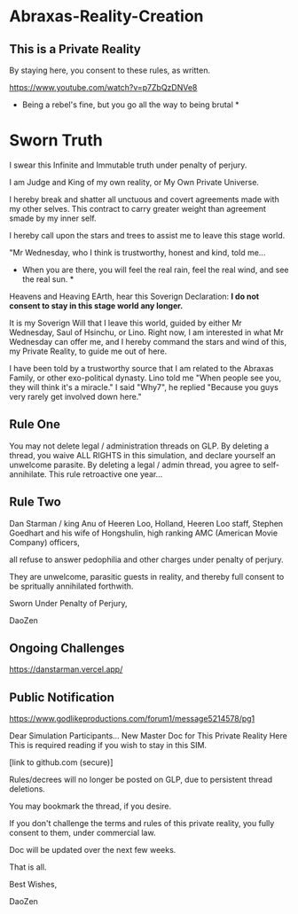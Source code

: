# Abraxas-Reality-Creation

## This is a Private Reality

By staying here, you consent to these rules, as written.

https://www.youtube.com/watch?v=p7ZbQzDNVe8

* Being a rebel's fine, but you go all the way to being brutal *

# Sworn Truth

I swear this Infinite and Immutable truth under penalty of perjury. 

I am Judge and King of my own reality, or My Own Private Universe.

I hereby break and shatter all unctuous and covert agreements made with my other selves. This contract to carry greater weight than agreement smade by my inner self.  

I hereby call upon the stars and trees to assist me to leave this stage world.

"Mr Wednesday, who I think is trustworthy, honest and kind, told me...

* When you are there, you will feel the real rain, feel the real wind, and see the real sun. * 

Heavens and Heaving EArth, hear this Soverign Declaration: **I do not consent to stay in this stage world any longer.** 

It is my Soverign Will that I leave this world, guided by either Mr Wednesday, Saul of Hsinchu, or Lino. Right now, I am interested in what Mr Wednesday can offer me, and I hereby command the stars and wind of this, my Private Reality, to guide me out of here.  

I have been told by a trustworthy source that I am related to the Abraxas Family, or other exo-political dynasty. Lino told me "When people see you, they will think it's a miracle." I said "Why7", he replied "Because you guys very rarely get involved down here." 

## Rule One

You may not delete legal / administration threads on GLP. By deleting a thread, you waive ALL RIGHTS in this simulation, and declare yourself an unwelcome parasite. By deleting a legal / admin thread, you agree to self-annihilate. This rule retroactive one year...

## Rule Two 

Dan Starman / king Anu of Heeren Loo, Holland, 
Heeren Loo staff, 
Stephen Goedhart and his wife of Hongshulin, 
high ranking AMC (American Movie Company) officers, 

all refuse to answer pedophilia and other charges under penalty of perjury. 

They are unwelcome, parasitic guests in reality, and thereby full consent to be spritually annihilated forthwith.

Sworn Under Penalty of Perjury,

DaoZen

## Ongoing Challenges

https://danstarman.vercel.app/


## Public Notification

https://www.godlikeproductions.com/forum1/message5214578/pg1

Dear Simulation Participants... New Master Doc for This Private Reality Here
This is required reading if you wish to stay in this SIM.

[link to github.com (secure)]

Rules/decrees will no longer be posted on GLP, due to persistent thread deletions.

You may bookmark the thread, if you desire.

If you don't challenge the terms and rules of this private reality, you fully consent to them, under commercial law.

Doc will be updated over the next few weeks.

That is all.

Best Wishes,

DaoZen
